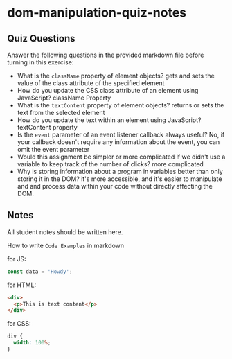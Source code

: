 # dom-manipulation-quiz-notes

## Quiz Questions

Answer the following questions in the provided markdown file before turning in this exercise:

- What is the `className` property of element objects?
  gets and sets the value of the class attribute of the specified element
- How do you update the CSS class attribute of an element using JavaScript?
  className Property
- What is the `textContent` property of element objects?
  returns or sets the text from the selected element
- How do you update the text within an element using JavaScript?
  textContent property
- Is the `event` parameter of an event listener callback always useful?
  No, if your callback doesn't require any information about the event, you can omit the event parameter
- Would this assignment be simpler or more complicated if we didn't use a variable to keep track of the number of clicks?
  more complicated
- Why is storing information about a program in variables better than only storing it in the DOM?
  it's more accessible, and it's easier to manipulate and and process data within your code without directly affecting the DOM.

## Notes

All student notes should be written here.

How to write `Code Examples` in markdown

for JS:

```javascript
const data = 'Howdy';
```

for HTML:

```html
<div>
  <p>This is text content</p>
</div>
```

for CSS:

```css
div {
  width: 100%;
}
```
